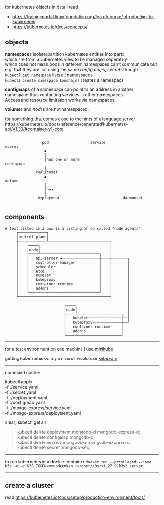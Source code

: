 for kubernetes objects in detail read

+ https://trainingportal.linuxfoundation.org/learn/course/introduction-to-kubernetes
+ https://kubernetes.io/docs/concepts/


## objects

**namespace**s isolate/partition kubernetes entities into parts  
  which are from a kubernetes view to be managed seperately  
  which does not mean pods in different namespaces can't communicate but  
  e.g. that they are not using the same *config map*s, *secret*s though  
`kubectl get namespace` lists all namespaces  
`kubectl create namespace konoha_ns` creates a namespace  

**configmap**s of a namespace can point to an address in another  
namespace thus contacting *service*s in other namespaces.  
Access and resource limitation works via namespaces.  

**volume**s and *node*s are not namespaced.  

for something that comes close to the hints of a language server  
https://kubernetes.io/docs/reference/generated/kubernetes-api/v1.30/#container-v1-core

```asciiart

                 pod                   service                     secret
                  ▲
                  │
                  │has one or more                                 configmap
                  │
              replicaset
                  ▲                                                volume
                  │
                  │has
                  │
               deployment                             daemonset


```



## components

```asciiart
# text listed in a box is a listing of so called "node agents"
     ┌─────────────┐
     │control plane│
     ├─────────────┴────────────────────────────┐
     │    ┌────┐                                │
     │    │node│                                │
     │    ├────┴───────────────────────────┐    │
     │    │   api-server ◄─────────────────┼────┼───────┐
     │    │   controller-manager           │    │       │
     │    │   scheduler                    │    │       │
     │    │   etcd                         │    │       │
     │    │   kubelet                      │    │       │
     │    │   kubeproxy                    │    │       │
     │    │   container runtime            │    │       │
     │    │   addons                       │    │       │
     │    └────────────────────────────────┘    │       │
     └──────────────────────────────────────────┘       │
                                                        │
                           ┌────┐                       │
                           │node│                       │
                           ├────┴────────────────────┐  │
                           │   kubelet───────────────┼──┤
                           │   kubeproxy─────────────┼──┘
                           │   container runtime     │
                           │   addons                │
                           └─────────────────────────┘
```


---

for a test environment on one machine I use [minikube](https://minikube.sigs.k8s.io/docs/start/?arch=%2Flinux%2Fx86-64%2Fstable%2Fbinary+download)

getting kubernetes on my servers I would use [kubeadm](https://kubernetes.io/docs/setup/production-environment/tools/kubeadm/install-kubeadm/)

---

command cache:

kubectl apply \
   -f ./service.yaml \
   -f ./secret.yaml \
   -f ./deployment.yaml \
   -f ./configmap.yaml \
   -f ./mongo-express/service.yaml \
   -f ./mongo-express/deployment.yaml

clear; kubectl get all

>kubectl delete deployment mongodb-d mongodb-express-d; \
>kubectl delete configmap mongodb-c; \
>kubectl delete service mongodb-s mongodb-express-s; \
>kubectl delete secret mongodb-sec;

---

to run kubernetes in a docker container
`docker run --privileged --name k3s -d -e K3S_TOKEN=mynodetoken rancher/k3s:v1.27.9-k3s1 server`

---

## create a cluster

read https://kubernetes.io/docs/setup/production-environment/tools/
